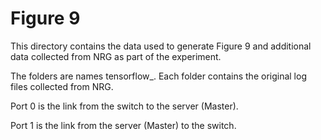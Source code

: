 # Figure 9

This directory contains the data used to generate Figure 9 and additional data collected from NRG as part of the experiment.

The folders are names tensorflow_<latency>. Each folder contains the original log files collected from NRG. 

Port 0 is the link from the switch to the server (Master).

Port 1 is the link from the server (Master) to the switch.